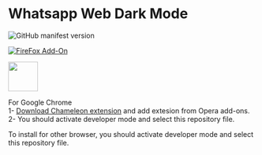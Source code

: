 # Whatsapp Web Dark Mode
![GitHub manifest version](https://img.shields.io/github/manifest-json/v/Cuberkam/Whatsapp_Web_Dark_Mode)</br>

[![FireFox Add-On](https://addons.cdn.mozilla.net/static/img/addons-buttons/AMO-button_1.png)](https://addons.mozilla.org/tr/firefox/addon/whatsapp-web-dark-mode/?src=search)

[<img src="https://dev.opera.com/extensions/branding-guidelines/addons_206x58_en@2x.png" height="60" />](https://addons.opera.com/tr/extensions/details/whatsapp-web-dark-mode/)
</br>

For Google Chrome</br>
1- [Download Chameleon extension](https://chrome.google.com/webstore/detail/chamaeleon/dmpojjilddefgnhiicjcmhbkjgbbclob) and add extesion from Opera add-ons.
2- You should activate developer mode and select this repository file.</br>

To install for other browser, you should activate developer mode and select this repository file.

